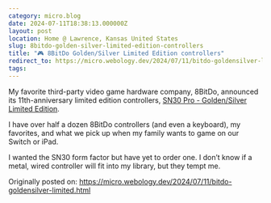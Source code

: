 ```yaml
---
category: micro.blog
date: 2024-07-11T18:38:13.000000Z
layout: post
location: Home @ Lawrence, Kansas United States
slug: 8bitdo-golden-silver-limited-edition-controllers
title: "🎮 8BitDo Golden/Silver Limited Edition controllers"
redirect_to: https://micro.webology.dev/2024/07/11/bitdo-goldensilver-limited.html
tags:
---
```


My favorite third-party video game hardware company, 8BitDo, announced its 11th-anniversary limited edition controllers, [SN30 Pro - Golden/Silver Limited Edition](https://www.8bitdo.com/sn30-pro-usb-limited/).

I have over half a dozen 8BitDo controllers (and even a keyboard), my favorites, and what we pick up when my family wants to game on our Switch or iPad.

I wanted the SN30 form factor but have yet to order one. I don’t know if a metal, wired controller will fit into my library, but they tempt me.

Originally posted on: https://micro.webology.dev/2024/07/11/bitdo-goldensilver-limited.html
